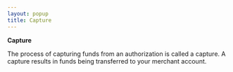 ```yaml
---
layout: popup
title: Capture
---
```



**Capture**


The process of capturing funds from an authorization is called a capture. A capture results in funds being transferred to your merchant account.
